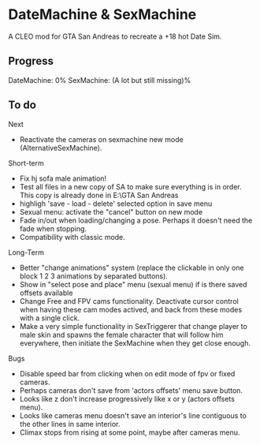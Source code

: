 # DateMachine & SexMachine

A CLEO mod for GTA San Andreas to recreate a +18 hot Date Sim.

## Progress

DateMachine: 0%
SexMachine: (A lot but still missing)%

## To do

Next
- Reactivate the cameras on sexmachine new mode (AlternativeSexMachine).

Short-term
- Fix hj sofa male animation!
- Test all files in a new copy of SA to make sure everything is in order. This copy is already done in E:\GTA San Andreas
- highligh 'save - load - delete' selected option in save menu
- Sexual menu: activate the "cancel" button on new mode
- Fade in/out when loading/changing a pose. Perhaps it doesn't need the fade when stopping.
- Compatibility with classic mode.

Long-Term
- Better "change animations" system (replace the clickable in only one block 1 2 3 animations by separated buttons).
- Show in "select pose and place" menu (sexual menu) if is there saved offsets available
- Change Free and FPV cams functionality. Deactivate cursor control when having these cam modes actived, and back from these modes with a single click.
- Make a very simple functionality in SexTriggerer that change player to male skin and spawns the female character that will follow him everywhere, then initiate the SexMachine when they get close enough.

Bugs
- Disable speed bar from clicking when on edit mode of fpv or fixed cameras.
- Perhaps cameras don't save from 'actors offsets' menu save button.
- Looks like z don't increase progressively like x or y (actors offsets menu).
- Looks like cameras menu doesn't save an interior's line contiguous to the other lines in same interior.
- Climax stops from rising at some point, maybe after cameras menu.